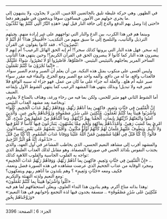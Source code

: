 ------------------------------------------------------------------------

في الظهور. وهي حركة غليظة تليق بالخائضين اللاعبين، الذين لا يجدّون، ولا
ينتبهون إلى ما يجري حولهم من الأمور. فيساقون سوقا ويدفعون في ظهورهم
دفعا.  
حتى إذا وصل بهم الدفع والدع إلى حافة النار قيل لهم: «هذِهِ النَّارُ الَّتِي كُنْتُمْ
بِها تُكَذِّبُونَ!» ..  
وبينما هم في هذا الكرب، بين الدع والنار التي تواجههم على غير إرادة منهم.
يجيئهم الترذيل والتأنيب، والتلميح إلى ما سبق منهم من التكذيب: «أَفَسِحْرٌ
هذا؟ أَمْ أَنْتُمْ لا تُبْصِرُونَ؟» . فقد كانوا يقولون عن القرآن:  
إنه سحر. فهل هذه النار التي يرونها كذلك سحر؟! أم إنه الحق الهائل الرعيب؟
أم إنهم لا يبصرون هذه النار كما كانوا لا يبصرون الحق في القرآن الكريم؟!
وحين ينتهي هذا التأنيب الساخر المرير يعاجلهم بالتيئيس البئيس. «اصْلَوْها.
فَاصْبِرُوا أَوْ لا تَصْبِرُوا. سَواءٌ عَلَيْكُمْ. إِنَّما تُجْزَوْنَ ما كُنْتُمْ تَعْمَلُونَ» ..  
وليس أقسى على منكوب بمثل هذه النكبة. من أن يعلم أن الصبر وعدم الصبر
سواء. فالعذاب واقع، ما له من دافع. وألمه واحد مع الصبر ومع الجزع.
والبقاء فيه مقرر سواء صبر عليه أم هلع.. والعلة أنه جزاء على ما كان من
عمل. فهو جزاء له سببه الواقع فلا تغيير فيه ولا تبديل! وبذلك ينتهي هذا
المشهد الرعيب كما ينتهي الشوط الأول بإيقاعه العنيف.  
أما الشوط الثاني فهو مثير للحس، ولكن بما فيه من رخاء ورغد، وهتاف بالمتاع
لا يقاوم، وبخاصة بعد مشهد العذاب البئيس:  
«إِنَّ الْمُتَّقِينَ فِي جَنَّاتٍ وَنَعِيمٍ. فاكِهِينَ بِما آتاهُمْ رَبُّهُمْ، وَوَقاهُمْ رَبُّهُمْ عَذابَ
الْجَحِيمِ. كُلُوا وَاشْرَبُوا هَنِيئاً بِما كُنْتُمْ تَعْمَلُونَ. مُتَّكِئِينَ عَلى سُرُرٍ مَصْفُوفَةٍ
وَزَوَّجْناهُمْ بِحُورٍ عِينٍ. وَالَّذِينَ آمَنُوا وَاتَّبَعَتْهُمْ ذُرِّيَّتُهُمْ بِإِيمانٍ، أَلْحَقْنا بِهِمْ
ذُرِّيَّتَهُمْ، وَما أَلَتْناهُمْ مِنْ عَمَلِهِمْ مِنْ شَيْءٍ، كُلُّ امْرِئٍ بِما كَسَبَ رَهِينٌ. وَأَمْدَدْناهُمْ
بِفاكِهَةٍ وَلَحْمٍ مِمَّا يَشْتَهُونَ، يَتَنازَعُونَ فِيها كَأْساً لا لَغْوٌ فِيها وَلا تَأْثِيمٌ. وَيَطُوفُ
عَلَيْهِمْ غِلْمانٌ لَهُمْ كَأَنَّهُمْ لُؤْلُؤٌ مَكْنُونٌ. وَأَقْبَلَ بَعْضُهُمْ عَلى بَعْضٍ يَتَساءَلُونَ. قالُوا:
إِنَّا كُنَّا قَبْلُ فِي أَهْلِنا مُشْفِقِينَ فَمَنَّ اللَّهُ عَلَيْنا وَوَقانا عَذابَ السَّمُومِ. إِنَّا كُنَّا
مِنْ قَبْلُ نَدْعُوهُ، إِنَّهُ هُوَ الْبَرُّ الرَّحِيمُ» ..  
والمشهد أقرب إلى مشاهد النعيم الحسي، الذي يخاطب المشاعر في أول العهد،
والذي يجتذب النفوس بلذائذ الحس في صورتها المصفاة. وهو مقابل لذلك العذاب
الغليظ الذي تواجه به القلوب الجاسية والقلوب اللاهية كذلك:  
«إِنَّ الْمُتَّقِينَ فِي جَنَّاتٍ وَنَعِيمٍ. فاكِهِينَ بِما آتاهُمْ رَبُّهُمْ، وَوَقاهُمْ رَبُّهُمْ عَذابَ
الْجَحِيمِ» ..  
ومجرد الوقاية من عذاب الجحيم الذي عرضت مشاهده في هذه السورة فضل ونعمة.
فكيف ومعه «جَنَّاتٍ وَنَعِيمٍ» ؟ وهم يلتذون ما آتاهم ربهم ويتفكهون؟  
ومع النعيم ولذته التهنئة والتكريم:  
«كُلُوا وَاشْرَبُوا هَنِيئاً بِما كُنْتُمْ تَعْمَلُونَ» ..  
وهذا بذاته متاع أكرم. وهم ينادون هذا النداء العلوي، ويعلن استحقاقهم لما
هم فيه:  
«مُتَّكِئِينَ عَلى سُرُرٍ مَصْفُوفَةٍ» .. منسقة يجدون فيها لذة التجمع بإخوانهم في هذا
النعيم: «وَزَوَّجْناهُمْ بِحُورٍ

------------------------------------------------------------------------

الجزء: 6 ¦ الصفحة: 3396
